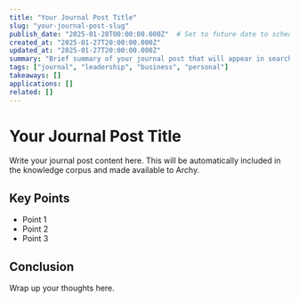 ```yaml
---
title: "Your Journal Post Title"
slug: "your-journal-post-slug"
publish_date: "2025-01-28T00:00:00.000Z"  # Set to future date to schedule
created_at: "2025-01-27T20:00:00.000Z"
updated_at: "2025-01-27T20:00:00.000Z"
summary: "Brief summary of your journal post that will appear in search results"
tags: ["journal", "leadership", "business", "personal"]
takeaways: []
applications: []
related: []
---
```


# Your Journal Post Title

Write your journal post content here. This will be automatically included in the knowledge corpus and made available to Archy.

## Key Points

- Point 1
- Point 2
- Point 3

## Conclusion

Wrap up your thoughts here.
